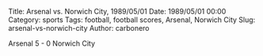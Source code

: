 Title: Arsenal vs. Norwich City, 1989/05/01
Date: 1989/05/01 00:00
Category: sports
Tags: football, football scores, Arsenal, Norwich City
Slug: arsenal-vs-norwich-city
Author: carbonero


Arsenal 5 - 0 Norwich City
